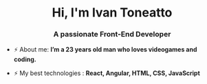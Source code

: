 <h1 align="center">Hi, I'm Ivan Toneatto</h1>
<h3 align="center">A passionate Front-End Developer</h3>

- ⚡ About me: **I’m a 23 years old man who loves videogames and coding.**

- ⚡ My best technologies : **React, Angular, HTML, CSS, JavaScript**

